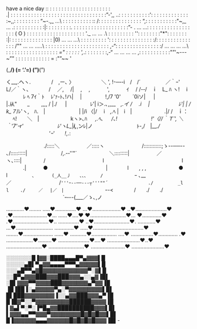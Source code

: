 

have a nice day :: : : : : : : : : : : : : : : : : : : : : : \
.| : : : : : : : : : : : : : : : : : : : : : : : : : : : : : : : : :”-'\,,
..\: : : : : : : : : : :'\: : : : : : : : : : : : : :~,,: : : : : : : : : “~-.,_ 
...\ : : : : : : : : : : :\: /: : : : : : : : : : : : : : : “,: : : : : : : : : : :"~,_ 
... .\: : : : : : : : : : :\|: : : : : : : : :_._ : : : : : : \: : : : : : : : : : : : :”- . 
... ...\: : : : : : : : : : \: : : : : : : : ( O ) : : : : : : \: : : : : : : : : : : : : : '\._ 
... ... .\ : : : : : : : : : '\': : : : : : : :"*": : : : : : : :|: : : : : : : : : : : : : : : |0) 
... ... ...\ : : : : : : : : : '\: : : : : : : : : : : : : : : :/: : : : : : : : : : : : : : : /"" 
... ... .....\ : : : : : : : : : \: : : : : : : : : : : : : ,-“: : : : : : : : : : : : : : : :/ 
... ... ... ...\ : : : : : : : : : \: : : : : : : : : _=" : : : : : ',_.: : : : : : : :,-“ 
... ... ... ... \,: : : : : : : : : \: :"”'~---~”" : : : : : : : : : : : : = :"”~~ '



(\___/)
(= ‘.’=)
(”)__(”)




く__,.ヘヽ.　　　　/　,ー､ 〉
　　　　　＼ ', !-─‐-i　/　/´
　　　 　 ／｀ｰ'　　　 L/／｀ヽ､
　　 　 /　 ／,　 /|　 ,　 ,　　　 ',
　　　ｲ 　/ /-‐/　ｉ　L_ ﾊ ヽ!　 i
　　　 ﾚ ﾍ 7ｲ｀ﾄ　 ﾚ'ｧ-ﾄ､!ハ|　 |
　　　　 !,/7 '0'　　 ´0iソ| 　 |　　　
　　　　 |.从"　　_　　 ,,,, / |./ 　 |
　　　　 ﾚ'| i＞.､,,__　_,.イ / 　.i 　|
　　　　　 ﾚ'| | / k_７_/ﾚ'ヽ,　ﾊ.　|
　　　　　　 | |/i 〈|/　 i　,.ﾍ |　i　|
　　　　　　.|/ /　ｉ： 　 ﾍ!　　＼　|
　　　 　 　 kヽ>､ﾊ 　 _,.ﾍ､ 　 /､!
　　　　　　 !'〈//｀Ｔ´', ＼ ｀'7'ｰr'
　　　　　　 ﾚ'ヽL__|___i,___,ンﾚ|ノ
　　　　　 　　　ﾄ-,/　|___./
　　　　　 　　　'ｰ'　　!_,.:


　　　　　　　 ./:::::＼　　　　　 ／:::::ヽ 
　　　　　　　/::::::::::::;ゝ--──-- ､/::::::::::| 
　　　　　　 /,.-‐''"´ 　　　　　　＼:::::::::| 
　　　　　／　 　　　　　　　　　ヽ､::::| 
　　　　/　　　 　　　　 
　　 　 l　　　　 　　　　　　 　 　 　　l 
　　　 .|　　　 ●　　　　　　　 　　　　| 
　 　 　l　　, , ,　 　　　　　●　 　　l 
　　　　` ､　　　　(_人__丿　　､､､ 　　 / 
　　　　　　`ｰ ､__　　　　 　　　　／ 
　　　　　　　　　/`'''ｰ‐‐──‐‐‐┬'''""´ 
　　　　　　　　./　　　　　 _l　 
　　　　　　 　 l　　 ./　　　／　 |／　| 
　　　　　　 　 `ｰ-<　　　　/　　./　　./ 
　　　　　　　　　　　`ｰ‐--{___／ゝ､,ノ





............♥........
.....♥..............♥
...♥...................♥
..♥.....................♥
.♥.......................♥... ......♥....♥
♥........................♥... ♥.............♥
.♥........................♥.. ..............♥
..♥........................♥. ............♥
...♥......................... .............♥
.....♥..................................♥
........♥.................... ......♥
...........♥................. ....♥
...............♥............. .♥
..................♥.........♥
.....................♥....♥
......................♥..♥
........................♥
........................♥
.......................♥
......................♥


░░░░░░░█▐▓▓░████▄▄▄█▀▄▓▓▓▌█ 
░░░░░▄█▌▀▄▓▓▄▄▄▄▀▀▀▄▓▓▓▓▓▌█ 
░░░▄█▀▀▄▓█▓▓▓▓▓▓▓▓▓▓▓▓▀░▓▌█ 
░░█▀▄▓▓▓███▓▓▓███▓▓▓▄░░▄▓▐█▌ 
░█▌▓▓▓▀▀▓▓▓▓███▓▓▓▓▓▓▓▄▀▓▓▐█ 
▐█▐██▐░▄▓▓▓▓▓▀▄░▀▓▓▓▓▓▓▓▓▓▌█▌ 
█▌███▓▓▓▓▓▓▓▓▐░░▄▓▓███▓▓▓▄▀▐█ 
█▐█▓▀░░▀▓▓▓▓▓▓▓▓▓██████▓▓▓▓▐█ 
▌▓▄▌▀░▀░▐▀█▄▓▓██████████▓▓▓▌█▌ 
▌▓▓▓▄▄▀▀▓▓▓▀▓▓▓▓▓▓▓▓█▓█▓█▓▓▌█▌ 
█▐▓▓▓▓▓▓▄▄▄▓▓▓▓▓▓█▓█▓█▓█▓▓▓▐█▌-

